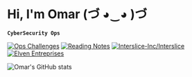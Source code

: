 # Hi, I'm Omar (づ ◕‿◕ )づ

**`CyberSecurity Ops`**

[![Ops Challenges](https://github-readme-stats.vercel.app/api/pin/?username=oardid&repo=ops-challenges&show_icons=true&theme=ambient_gradient)](https://github.com/oardid-ops-challenges) [![Reading Notes](https://github-readme-stats.vercel.app/api/pin/?username=oardid&repo=reading-notes&show_icons=true&theme=ambient_gradient)](https://github.com/oardid-ops-challenges) [![Interslice-Inc/Interslice](https://github-readme-stats.vercel.app/api/pin/?username=Interslice-Inc&repo=Interslice&show_icons=true&theme=ambient_gradient)](https://github.com/Interslice-Inc-Interslice) [![Elven Entreprises](https://github-readme-stats.vercel.app/api/pin/?username=oardid&repo=ElvenEnterprises&show_icons=true&theme=ambient_gradient)](https://github.com/Interslice-Inc-Interslice)

![Omar's GitHub stats](https://github-readme-stats.vercel.app/api?username=oardid&show_icons=true&theme=ambient_gradient)